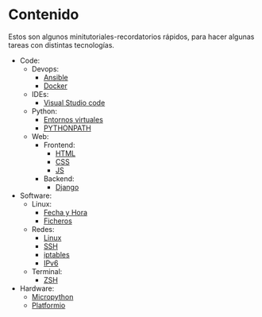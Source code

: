 # Contenido

Estos son algunos minitutoriales-recordatorios rápidos, para hacer algunas tareas con distintas tecnologías.

* Code:
    * Devops:
        * [Ansible](code/devops/ansible/ansible.md)
        * [Docker](code/devops/docker/docker-aclaraciones.md)
    * IDEs:
        * [Visual Studio code](code/ides/vscode/vscode.md)
    * Python:
        * [Entornos virtuales](code/python/venv/venv-introduccion.md)
        * [PYTHONPATH](code/python/python-pythonpath.md)
    * Web:
        * Frontend:
            * [HTML](code/web/frontend/html/html-indice.md)
            * [CSS](code/web/frontend/css/css-plugins.md)
            * [JS](code/web/frontend/js/js-indice.md)
        * Backend:
            * [Django](code/web/backend/django/django.md)
* Software:
    * Linux:
        * [Fecha y Hora](code/sw/linux/linux-fecha-hora.md)
        * [Ficheros](code/sw/linux/linux-ficheros.md)
    * Redes:
        * [Linux](code/sw/redes/redes-linux.md)
        * [SSH](code/sw/redes/redes-ssh.md)
        * [iptables](code/sw/redes/redes-iptables.md)
        * [IPv6](code/sw/redes/redes-ipv6.md)
    * Terminal:
        * [ZSH](code/sw/terminal/terminal-zsh.md)
* Hardware:
    * [Micropython](code/hw/upython/upython-informacion.md)
    * [Platformio](code/hw/pio/pio-informacion.md)